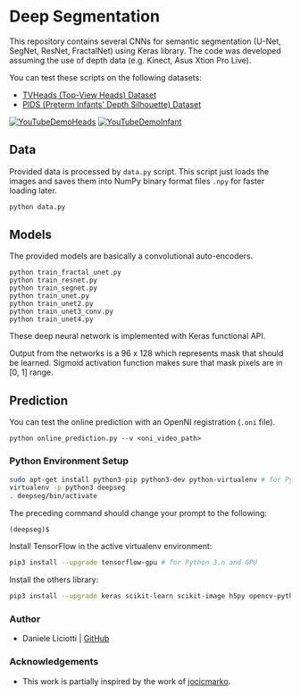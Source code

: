 # Deep Segmentation

This repository contains several CNNs for semantic segmentation (U-Net, SegNet, ResNet, FractalNet) using Keras library.
The code was developed assuming the use of depth data (e.g. Kinect, Asus Xtion Pro Live).

You can test these scripts on the following datasets:

* [TVHeads (Top-View Heads) Dataset](http://vrai.dii.univpm.it/tvheads-dataset)
* [PIDS (Preterm Infants' Depth Silhouette) Dataset](http://vrai.dii.univpm.it/pids-dataset)

[![YouTubeDemoHeads](https://img.youtube.com/vi/MWjcW-3A5-I/0.jpg)](https://www.youtube.com/watch?v=MWjcW-3A5-I)
[![YouTubeDemoInfant](https://img.youtube.com/vi/_GCnkUXPTJk/0.jpg)](https://www.youtube.com/watch?v=_GCnkUXPTJk)

## Data
Provided data is processed by `data.py` script. This script just loads the images and saves them into NumPy binary format files `.npy` for faster loading later.

```bash
python data.py
```
## Models
The provided models are basically a convolutional auto-encoders.
```
python train_fractal_unet.py
python train_resnet.py
python train_segnet.py
python train_unet.py
python train_unet2.py
python train_unet3_conv.py
python train_unet4.py
```
These deep neural network is implemented with Keras functional API.

Output from the networks is a 96 x 128 which represents mask that should be learned. Sigmoid activation function makes sure that mask pixels are in [0, 1] range.

## Prediction

You can test the online prediction with an OpenNI registration (`.oni` file).
```
python online_prediction.py --v <oni_video_path>
```

### Python Environment Setup

```bash
sudo apt-get install python3-pip python3-dev python-virtualenv # for Python 3.n
virtualenv -p python3 deepseg
. deepseg/bin/activate
```

The preceding command should change your prompt to the following:

```
(deepseg)$ 
```
Install TensorFlow in the active virtualenv environment:

```bash
pip3 install --upgrade tensorflow-gpu # for Python 3.n and GPU
```

Install the others library:

```bash
pip3 install --upgrade keras scikit-learn scikit-image h5py opencv-python primesense
```

### Author
* Daniele Liciotti | [GitHub](https://github.com/danielelic)

### Acknowledgements
* This work is partially inspired by the work of [jocicmarko](https://github.com/jocicmarko).
